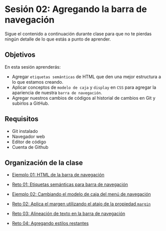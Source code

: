 # Sesión 02: Agregando la barra de navegación

Sigue el contenido a continuación durante clase para que no te pierdas ningún
detalle de lo que estás a punto de aprender.

## Objetivos

En esta sesión aprenderás:

- Agregar `etiquetas semánticas` de HTML que den una mejor estructura a lo que
  estamos creando.
- Aplicar conceptos de `modelo de caja` y `display` en `CSS` para agregar la
  apariencia de nuestra `barra de navegación`.
- Agregar nuestros cambios de códigos al historial de cambios en Git y subirlos a GitHub.

## Requisitos

- Git  instalado
- Navegador web
- Editor de código 
- Cuenta de Github

## Organización de la clase

- [Ejemplo 01: HTML de la barra de navegación](./Ejemplo%2001)

- [Reto  01: Etiquetas semánticas para barra de navegación](./reto-01)

- [Ejemplo  02: Cambiando el modelo de caja del menú de navegación](./Ejemplo%2002)

- [Reto  02: Aplica el margen utilizando el atajo de la propiedad `margin`](./reto-02)

- [Reto  03: Alineación de texto en la barra de navegación](./reto-03)

- [Reto  04: Agregando estilos restantes](./reto-04)

